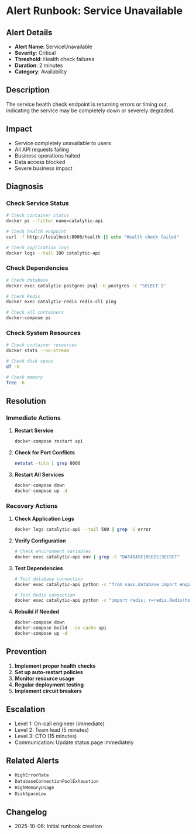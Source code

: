 # Alert Runbook: Service Unavailable

## Alert Details

- **Alert Name**: ServiceUnavailable
- **Severity**: Critical
- **Threshold**: Health check failures
- **Duration**: 2 minutes
- **Category**: Availability

## Description

The service health check endpoint is returning errors or timing out, indicating the service may be completely down or severely degraded.

## Impact

- Service completely unavailable to users
- All API requests failing
- Business operations halted
- Data access blocked
- Severe business impact

## Diagnosis

### Check Service Status

```bash
# Check container status
docker ps --filter name=catalytic-api

# Check health endpoint
curl -f http://localhost:8000/health || echo "Health check failed"

# Check application logs
docker logs --tail 100 catalytic-api
```

### Check Dependencies

```bash
# Check database
docker exec catalytic-postgres psql -U postgres -c "SELECT 1"

# Check Redis
docker exec catalytic-redis redis-cli ping

# Check all containers
docker-compose ps
```

### Check System Resources

```bash
# Check container resources
docker stats --no-stream

# Check disk space
df -h

# Check memory
free -h
```

## Resolution

### Immediate Actions

1. **Restart Service**
   ```bash
   docker-compose restart api
   ```

2. **Check for Port Conflicts**
   ```bash
   netstat -tuln | grep 8000
   ```

3. **Restart All Services**
   ```bash
   docker-compose down
   docker-compose up -d
   ```

### Recovery Actions

1. **Check Application Logs**
   ```bash
   docker logs catalytic-api --tail 500 | grep -i error
   ```

2. **Verify Configuration**
   ```bash
   # Check environment variables
   docker exec catalytic-api env | grep -E "DATABASE|REDIS|SECRET"
   ```

3. **Test Dependencies**
   ```bash
   # Test database connection
   docker exec catalytic-api python -c "from saas.database import engine; print(engine.execute('SELECT 1').scalar())"

   # Test Redis connection
   docker exec catalytic-api python -c "import redis; r=redis.Redis(host='redis'); print(r.ping())"
   ```

4. **Rebuild if Needed**
   ```bash
   docker-compose down
   docker-compose build --no-cache api
   docker-compose up -d
   ```

## Prevention

1. **Implement proper health checks**
2. **Set up auto-restart policies**
3. **Monitor resource usage**
4. **Regular deployment testing**
5. **Implement circuit breakers**

## Escalation

- Level 1: On-call engineer (immediate)
- Level 2: Team lead (5 minutes)
- Level 3: CTO (15 minutes)
- Communication: Update status page immediately

## Related Alerts

- `HighErrorRate`
- `DatabaseConnectionPoolExhaustion`
- `HighMemoryUsage`
- `DiskSpaceLow`

## Changelog

- 2025-10-06: Initial runbook creation

